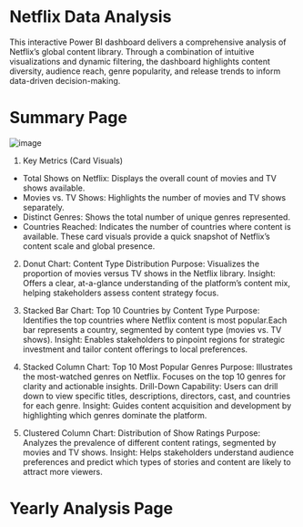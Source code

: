 # Netflix Data Analysis
This interactive Power BI dashboard delivers a comprehensive analysis of Netflix’s global content library. Through a combination of intuitive visualizations and dynamic filtering, the dashboard highlights content diversity, audience reach, genre popularity, and release trends to inform data-driven decision-making.

# Summary Page

![image](https://github.com/user-attachments/assets/cb251614-fd2b-4e7a-9bf1-19374212dfc7)

1. Key Metrics (Card Visuals)
- Total Shows on Netflix: Displays the overall count of movies and TV shows available.
- Movies vs. TV Shows: Highlights the number of movies and TV shows separately.
- Distinct Genres: Shows the total number of unique genres represented.
- Countries Reached: Indicates the number of countries where content is available.
These card visuals provide a quick snapshot of Netflix’s content scale and global presence.

2. Donut Chart: Content Type Distribution
Purpose: Visualizes the proportion of movies versus TV shows in the Netflix library.
Insight: Offers a clear, at-a-glance understanding of the platform’s content mix, helping stakeholders assess content strategy focus.

3. Stacked Bar Chart: Top 10 Countries by Content Type
Purpose: Identifies the top countries where Netflix content is most popular.Each bar represents a country, segmented by content type (movies vs. TV shows).
Insight: Enables stakeholders to pinpoint regions for strategic investment and tailor content offerings to local preferences.

4. Stacked Column Chart: Top 10 Most Popular Genres
Purpose: Illustrates the most-watched genres on Netflix. Focuses on the top 10 genres for clarity and actionable insights.
Drill-Down Capability: Users can drill down to view specific titles, descriptions, directors, cast, and countries for each genre.
Insight: Guides content acquisition and development by highlighting which genres dominate the platform.

6. Clustered Column Chart: Distribution of Show Ratings
Purpose: Analyzes the prevalence of different content ratings, segmented by movies and TV shows.
Insight: Helps stakeholders understand audience preferences and predict which types of stories and content are likely to attract more viewers.

# Yearly Analysis Page






